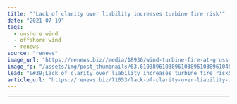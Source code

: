 ```yaml
---
title: "'Lack of clarity over liability increases turbine fire risk'"
date: "2021-07-19"
tags: 
  - onshore wind
  - offshore wind
  - renews
source: "renews"
image_url: "https://renews.biz//media/18936/wind-turbine-fire-at-gross-eilstorf-wind-farm-credit-international-association-for-fire-safety-science.jpg?mode=crop&width=770&heightratio=0.6103896103896103896103896104&slimmage=true"
image_fp: "/assets/img/post_thumbnails/63.6103896103896103896103896104&slimmage=true"
lead: "&#39;Lack of clarity over liability increases turbine fire risk&#39;"
article_url: "https://renews.biz/71053/lack-of-clarity-over-liability-increases-turbine-fire-risk/"
---
```


---

